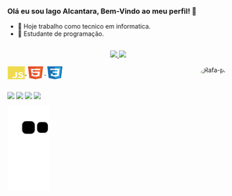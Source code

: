 ### Olá eu sou Iago Alcantara, Bem-Vindo ao meu perfil! 👋

- 🔭 Hoje trabalho como tecnico em informatica.
- 🌱 Estudante de programação.

##

<div align="center">
  <a href="https://github.com/IagoAlcantara">
  <img height="150em" src="https://github-readme-stats.vercel.app/api?username=IagoAlcantara&show_icons=true&theme=dark&include_all_commits=true&count_private=true"/>
  <img height="150em" src="https://github-readme-stats.vercel.app/api/top-langs/?username=IagoAlcantara&layout=compact&langs_count=7&theme=dark"/>
</div>
<div style="display: inline_block"><br>
  <img align="center" alt="Iago-Js" height="30" width="40" src="https://raw.githubusercontent.com/devicons/devicon/master/icons/javascript/javascript-plain.svg">
  <img align="center" alt="Iago-HTML" height="30" width="40" src="https://raw.githubusercontent.com/devicons/devicon/master/icons/html5/html5-original.svg">
  <img align="center" alt="Iago-CSS" height="30" width="40" src="https://raw.githubusercontent.com/devicons/devicon/master/icons/css3/css3-original.svg">

  <img align="right" alt="Rafa-pic" height="150" style="border-radius:50px;" src="https://cdn.discordapp.com/attachments/774876187234271233/1048072790802169877/download20221205000020.png">
</div>
  
  ##
 
<div> 
  <a href="https://www.linkedin.com/in/iago-alcantara-081577171" target="_blank"><img src="https://img.shields.io/badge/-LinkedIn-%230077B5?style=for-the-badge&logo=linkedin&logoColor=white" target="_blank"></a> 
   <a href = "mailto:iagoalcantarati@gmail.com"><img src="https://img.shields.io/badge/Gmail-D14836?style=for-the-badge&logo=gmail&logoColor=white" target="_blank"></a>
  <a href="https://instagram.com/iago_dev" target="_blank"><img src="https://img.shields.io/badge/-Instagram-%23E4405F?style=for-the-badge&logo=instagram&logoColor=white" target="_blank"></a>
 <a href = "https://contate.me/iagoalcantara" target="_blank"><img src="https://img.shields.io/badge/WhatsApp-25D366?style=for-the-badge&logo=whatsapp&logoColor=white" target="_blank"></a>
  
  ![Snake eif](https://github.com/IagoAlcantara/IagoAlcantara/blob/output/github-contribution-grid-snake.svg)
 
</div>
